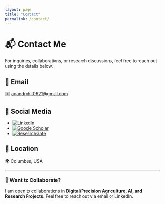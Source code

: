 ```yaml
---
layout: page
title: "Contact"
permalink: /contact/
---
```


# 📬 Contact Me

For inquiries, collaborations, or research discussions, feel free to reach out using the details below.

## 📧 Email  
✉️ [anandrohit0621@gmail.com](mailto:anandrohit0621@gmail.com)  

## 🔗 Social Media  
- [![LinkedIn](https://img.shields.io/badge/LinkedIn-0077B5?style=for-the-badge&logo=linkedin&logoColor=white)](https://www.linkedin.com/in/therohitanand/)  
- [![Google Scholar](https://img.shields.io/badge/Google%20Scholar-4285F4?style=for-the-badge&logo=google-scholar&logoColor=white)](https://scholar.google.com/citations?user=za2Ac2AAAAAJ&hl=en&authuser=2)  
- [![ResearchGate](https://img.shields.io/badge/-1DA1F2?style=for-the-badge&logo=researchgate&logoColor=white)](https://www.researchgate.net/profile/Rohit-Anand-8?ev=hdr_xprf)  

## 📍 Location  
🌍 Columbus, USA  

---

### 📝 Want to Collaborate?  
I am open to collaborations in **Digital/Precision Agriculture, AI, and Research Projects**. Feel free to reach out via email or LinkedIn.
